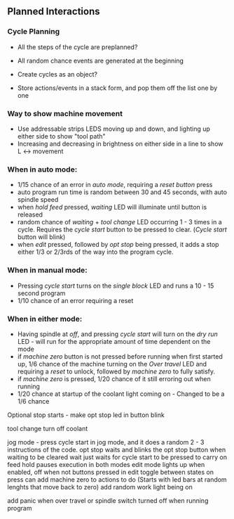 ## Planned Interactions


### Cycle Planning

- All the steps of the cycle are preplanned?
- All random chance events are generated at the beginning
- Create cycles as an object?

- Store actions/events in a stack form, and pop them off the list one by one


### Way to show machine movement

- Use addressable strips LEDS moving up and down, and lighting up either side to show "tool path"
- Increasing and decreasing in brightness on either side in a line to show L <-> movement


### When in auto mode:
 
 - 1/15 chance of an error in *auto mode*, requiring a *reset button* press
 - auto program run time is random between 30 and 45 seconds, with auto spindle speed
 - when *hold feed* pressed, *waiting* LED will illuminate until button is released
 - random chance of *waiting* + *tool change* LED occurring 1 - 3 times in a cycle. Requires the *cycle start* button to be pressed to clear. (*Cycle start* button will blink)
 - when *edit* pressed, followed by *opt stop* being pressed, it adds a stop either 1/3 or 2/3rds of the way into the program cycle.

### When in manual mode:

- Pressing *cycle start* turns on the *single block* LED and runs a 10 - 15 second program
- 1/10 chance of an error requiring a reset

### When in either mode: 

- Having spindle at *off*, and pressing *cycle start* will turn on the *dry run* LED - will run for the appropriate amount of time dependent on the mode
 - if *machine zero* button is not pressed before running when first started up, 1/6 chance of the machine turning on the *Over travel* LED and requiring a *reset* to unlock, followed by *machine zero* to fully satisfy.
 - if *machine zero* is pressed, 1/20 chance of it still erroring out when running 
 - 1/20 chance at startup of the coolant light coming on - Changed to be a 1/6 chance


 Optional stop starts - make opt stop led in button blink

 tool change turn off coolant

 jog mode - press cycle start in jog mode, and it does a random 2 - 3 instructions of the code.
 opt stop waits and blinks the opt stop button when waiting to be cleared
 wait just waits for cycle start to be pressed to carry on
 feed hold pauses execution in both modes
 edit mode lights up when enabled, off when not
 buttons pressed in edit toggle between states on press
 can add machine zero to actions to do (Starts with led bars at random lenghts that move back to zero)
 add random work light being on

 add panic when over travel or spindle switch turned off when running program